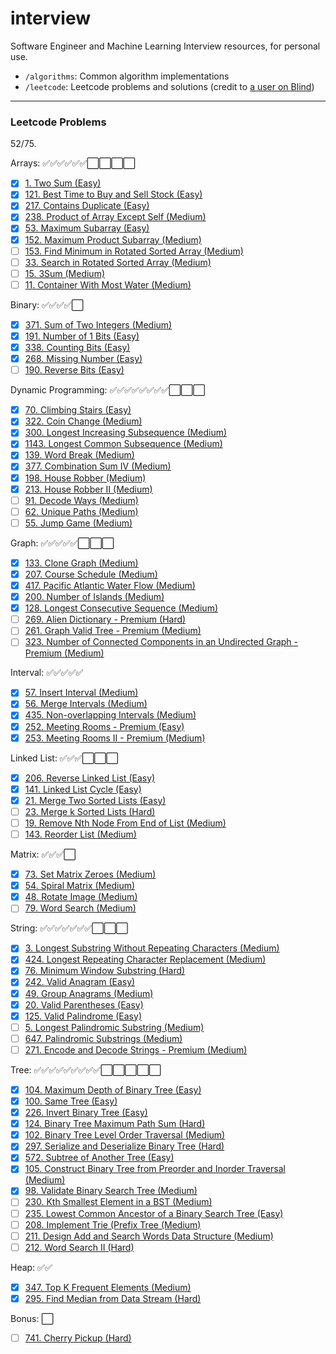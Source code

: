 # interview

Software Engineer and Machine Learning Interview resources, for personal use.
- `/algorithms`: Common algorithm implementations
- `/leetcode`: Leetcode problems and solutions (credit to [a user on Blind](https://www.teamblind.com/post/New-Year-Gift---Curated-List-of-Top-75-LeetCode-Questions-to-Save-Your-Time-OaM1orEU))

---

### Leetcode Problems

52/75.

Arrays: ✅✅✅✅✅✅⬜️⬜️⬜️⬜️
- [x] [1. Two Sum (Easy)](https://leetcode.com/problems/two-sum/)
- [x] [121. Best Time to Buy and Sell Stock (Easy)](https://leetcode.com/problems/best-time-to-buy-and-sell-stock/)
- [x] [217. Contains Duplicate (Easy)](https://leetcode.com/problems/contains-duplicate/)
- [x] [238. Product of Array Except Self (Medium)](https://leetcode.com/problems/product-of-array-except-self/)
- [x] [53. Maximum Subarray (Easy)](https://leetcode.com/problems/maximum-subarray/)
- [x] [152. Maximum Product Subarray (Medium)](https://leetcode.com/problems/maximum-product-subarray/)
- [ ] [153. Find Minimum in Rotated Sorted Array (Medium)](https://leetcode.com/problems/find-minimum-in-rotated-sorted-array/)
- [ ] [33. Search in Rotated Sorted Array (Medium)](https://leetcode.com/problems/search-in-rotated-sorted-array/)
- [ ] [15. 3Sum (Medium)](https://leetcode.com/problems/3sum/)
- [ ] [11. Container With Most Water (Medium)](https://leetcode.com/problems/container-with-most-water/)

Binary: ✅✅✅✅⬜️
- [x] [371. Sum of Two Integers (Medium)](https://leetcode.com/problems/sum-of-two-integers/)
- [x] [191. Number of 1 Bits (Easy)](https://leetcode.com/problems/number-of-1-bits/)
- [x] [338. Counting Bits (Easy)](https://leetcode.com/problems/counting-bits/)
- [x] [268. Missing Number (Easy)](https://leetcode.com/problems/missing-number/)
- [ ] [190. Reverse Bits (Easy)](https://leetcode.com/problems/reverse-bits/)

Dynamic Programming: ✅✅✅✅✅✅✅✅⬜️⬜️⬜️
- [x] [70. Climbing Stairs (Easy)](https://leetcode.com/problems/climbing-stairs/)
- [x] [322. Coin Change (Medium)](https://leetcode.com/problems/coin-change/)
- [x] [300. Longest Increasing Subsequence (Medium)](https://leetcode.com/problems/longest-increasing-subsequence/)
- [x] [1143. Longest Common Subsequence (Medium)](https://leetcode.com/problems/longest-common-subsequence/)
- [x] [139. Word Break (Medium)](https://leetcode.com/problems/word-break/)
- [x] [377. Combination Sum IV (Medium)](https://leetcode.com/problems/combination-sum-iv/)
- [x] [198. House Robber (Medium)](https://leetcode.com/problems/house-robber/)
- [x] [213. House Robber II (Medium)](https://leetcode.com/problems/house-robber-ii/)
- [ ] [91. Decode Ways (Medium)](https://leetcode.com/problems/decode-ways/)
- [ ] [62. Unique Paths (Medium)](//leetcode.com/problems/unique-paths/)
- [ ] [55. Jump Game (Medium)](https://leetcode.com/problems/jump-game/)

Graph: ✅✅✅✅✅⬜️⬜️⬜️
- [x] [133. Clone Graph (Medium)](https://leetcode.com/problems/clone-graph/)
- [x] [207. Course Schedule (Medium)](https://leetcode.com/problems/course-schedule/)
- [x] [417. Pacific Atlantic Water Flow (Medium)](https://leetcode.com/problems/pacific-atlantic-water-flow/)
- [x] [200. Number of Islands (Medium)](https://leetcode.com/problems/number-of-islands/)
- [x] [128. Longest Consecutive Sequence (Medium)](https://leetcode.com/problems/longest-consecutive-sequence/)
- [ ] [269. Alien Dictionary - Premium (Hard)](https://leetcode.com/problems/alien-dictionary/)
- [ ] [261. Graph Valid Tree - Premium (Medium)](https://leetcode.com/problems/graph-valid-tree/)
- [ ] [323. Number of Connected Components in an Undirected Graph - Premium (Medium)](https://leetcode.com/problems/number-of-connected-components-in-an-undirected-graph/)

Interval: ✅✅✅✅✅
- [x] [57. Insert Interval (Medium)](https://leetcode.com/problems/insert-interval/)
- [x] [56. Merge Intervals (Medium)](https://leetcode.com/problems/merge-intervals/)
- [x] [435. Non-overlapping Intervals (Medium)](https://leetcode.com/problems/non-overlapping-intervals/)
- [x] [252. Meeting Rooms - Premium (Easy)](https://leetcode.com/problems/meeting-rooms/)
- [x] [253. Meeting Rooms II - Premium (Medium)](https://leetcode.com/problems/meeting-rooms-ii/)

Linked List: ✅✅✅⬜️⬜️⬜️
- [x] [206. Reverse Linked List (Easy)](https://leetcode.com/problems/reverse-linked-list/)
- [x] [141. Linked List Cycle (Easy)](https://leetcode.com/problems/linked-list-cycle/)
- [x] [21. Merge Two Sorted Lists (Easy)](https://leetcode.com/problems/merge-two-sorted-lists/)
- [ ] [23. Merge k Sorted Lists (Hard)](https://leetcode.com/problems/merge-k-sorted-lists/)
- [ ] [19. Remove Nth Node From End of List (Medium)](https://leetcode.com/problems/remove-nth-node-from-end-of-list/)
- [ ] [143. Reorder List (Medium)](https://leetcode.com/problems/reorder-list/)

Matrix: ✅✅✅⬜️
- [x] [73. Set Matrix Zeroes (Medium)](https://leetcode.com/problems/set-matrix-zeroes/)
- [x] [54. Spiral Matrix (Medium)](https://leetcode.com/problems/spiral-matrix/)
- [x] [48. Rotate Image (Medium)](https://leetcode.com/problems/rotate-image/)
- [ ] [79. Word Search (Medium)](https://leetcode.com/problems/word-search/)

String: ✅✅✅✅✅✅✅⬜️⬜️⬜️
- [x] [3. Longest Substring Without Repeating Characters (Medium)](https://leetcode.com/problems/longest-substring-without-repeating-characters/)
- [x] [424. Longest Repeating Character Replacement (Medium)](https://leetcode.com/problems/longest-repeating-character-replacement/)
- [x] [76. Minimum Window Substring (Hard)](https://leetcode.com/problems/minimum-window-substring/)
- [x] [242. Valid Anagram (Easy)](https://leetcode.com/problems/valid-anagram/)
- [x] [49. Group Anagrams (Medium)](https://leetcode.com/problems/group-anagrams/)
- [x] [20. Valid Parentheses (Easy)](https://leetcode.com/problems/valid-parentheses/)
- [x] [125. Valid Palindrome (Easy)](https://leetcode.com/problems/valid-palindrome/)
- [ ] [5. Longest Palindromic Substring (Medium)](https://leetcode.com/problems/longest-palindromic-substring/)
- [ ] [647. Palindromic Substrings (Medium)](https://leetcode.com/problems/palindromic-substrings/)
- [ ] [271. Encode and Decode Strings - Premium (Medium)](https://leetcode.com/problems/encode-and-decode-strings/)

Tree: ✅✅✅✅✅✅✅✅✅⬜️⬜️⬜️⬜️⬜️
- [x] [104. Maximum Depth of Binary Tree (Easy)](https://leetcode.com/problems/maximum-depth-of-binary-tree/)
- [x] [100. Same Tree (Easy)](https://leetcode.com/problems/same-tree/)
- [x] [226. Invert Binary Tree (Easy)](https://leetcode.com/problems/invert-binary-tree/)
- [x] [124. Binary Tree Maximum Path Sum (Hard)](https://leetcode.com/problems/binary-tree-maximum-path-sum/)
- [x] [102. Binary Tree Level Order Traversal (Medium)](https://leetcode.com/problems/binary-tree-level-order-traversal/)
- [x] [297. Serialize and Deserialize Binary Tree (Hard)](https://leetcode.com/problems/serialize-and-deserialize-binary-tree/)
- [x] [572. Subtree of Another Tree (Easy)](https://leetcode.com/problems/subtree-of-another-tree/)
- [x] [105. Construct Binary Tree from Preorder and Inorder Traversal (Medium)](https://leetcode.com/problems/construct-binary-tree-from-preorder-and-inorder-traversal/)
- [x] [98. Validate Binary Search Tree (Medium)](https://leetcode.com/problems/validate-binary-search-tree/)
- [ ] [230. Kth Smallest Element in a BST (Medium)](https://leetcode.com/problems/kth-smallest-element-in-a-bst/)
- [ ] [235. Lowest Common Ancestor of a Binary Search Tree (Easy)](https://leetcode.com/problems/lowest-common-ancestor-of-a-binary-search-tree/)
- [ ] [208. Implement Trie (Prefix Tree (Medium)](https://leetcode.com/problems/implement-trie-prefix-tree/)
- [ ] [211. Design Add and Search Words Data Structure (Medium)](https://leetcode.com/problems/add-and-search-word-data-structure-design/)
- [ ] [212. Word Search II (Hard)](https://leetcode.com/problems/word-search-ii/)

Heap: ✅✅
- [x] [347. Top K Frequent Elements (Medium)](https://leetcode.com/problems/top-k-frequent-elements/)
- [x] [295. Find Median from Data Stream (Hard)](https://leetcode.com/problems/find-median-from-data-stream/)

Bonus: ⬜️
- [ ] [741. Cherry Pickup (Hard)](https://leetcode.com/problems/cherry-pickup/)
